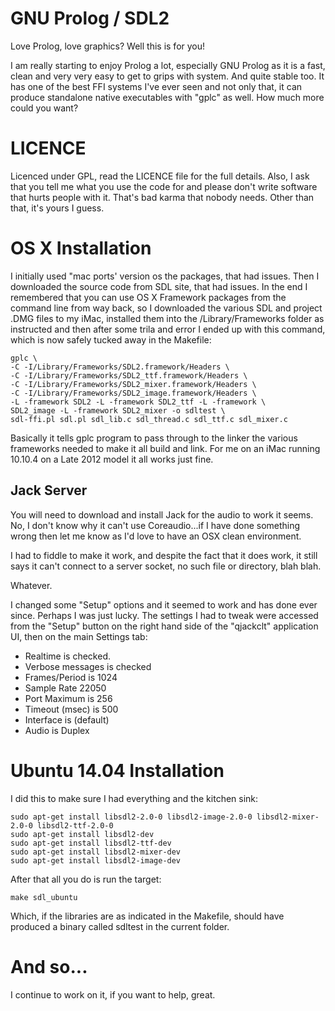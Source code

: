 # GNU Prolog / SDL2

Love Prolog, love graphics? Well this is for you!

I am really starting to enjoy Prolog a lot, especially GNU Prolog as
it is a fast, clean and very very easy to get to grips with
system. And quite stable too. It has one of the best FFI systems I've
ever seen and not only that, it can produce standalone native
executables with "gplc" as well. How much more could you want?

# LICENCE

Licenced under GPL, read the LICENCE file for the full details.
Also, I ask that you tell me what you use the code for and please
don't write software that hurts people with it. That's bad karma
that nobody needs. Other than that, it's yours I guess.


# OS X  Installation

I initially used "mac ports' version os the packages, that had
issues. Then I downloaded the source code from SDL site, that had
issues. In the end I remembered that you can use OS X Framework
packages from the command line from way back, so I downloaded the
various SDL and project .DMG files to my iMac, installed them into the
/Library/Frameworks folder as instructed and then after some trila and
error I ended up with this command, which is now safely tucked away in
the Makefile:

	gplc \
	-C -I/Library/Frameworks/SDL2.framework/Headers \
	-C -I/Library/Frameworks/SDL2_ttf.framework/Headers \
	-C -I/Library/Frameworks/SDL2_mixer.framework/Headers \
	-C -I/Library/Frameworks/SDL2_image.framework/Headers \
	-L -framework SDL2 -L -framework SDL2_ttf -L -framework \
	SDL2_image -L -framework SDL2_mixer -o sdltest \
	sdl-ffi.pl sdl.pl sdl_lib.c sdl_thread.c sdl_ttf.c sdl_mixer.c


Basically it tells gplc program to pass through to the linker the
various frameworks needed to make it all build and link. For me on an
iMac running 10.10.4 on a Late 2012 model it all works just fine.


## Jack Server

You will need to download and install Jack for the audio to work it
seems. No, I don't know why it can't use Coreaudio...if I have done
something wrong then let me know as I'd love to have an OSX clean
environment.

I had to fiddle to make it work, and despite the fact that it does
work, it still says it can't connect to a server socket, no such file
or directory, blah blah.

Whatever.

I changed some "Setup" options and it seemed to work and has done ever
since. Perhaps I was just lucky. The settings I had to tweak were
accessed from the "Setup" button on the right hand side of the
"qjackclt" application UI, then on the main Settings tab:

  - Realtime is checked.
  - Verbose messages is checked
  - Frames/Period is 1024
  - Sample Rate 22050
  - Port Maximum is 256
  - Timeout (msec) is 500
  - Interface is (default)
  - Audio is Duplex


# Ubuntu 14.04 Installation

I did this to make sure I had everything and the kitchen sink:

    sudo apt-get install libsdl2-2.0-0 libsdl2-image-2.0-0 libsdl2-mixer-2.0-0 libsdl2-ttf-2.0-0
    sudo apt-get install libsdl2-dev
    sudo apt-get install libsdl2-ttf-dev
    sudo apt-get install libsdl2-mixer-dev
    sudo apt-get install libsdl2-image-dev

After that all you do is run the target:

    make sdl_ubuntu

Which, if the libraries are as indicated in the Makefile, should have
produced a binary called sdltest in the current folder.


# And so...

I continue to work on it, if you want to help, great.

